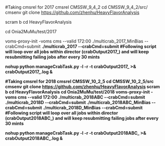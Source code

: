 #Taking cmsrel for 2017
cmsrel CMSSW_9_4_2
cd CMSSW_9_4_2/src/
cmsenv
git clone https://github.com/zhenhu/HeavyFlavorAnalysis

scram b
cd HeavyFlavorAnalysis

cd Onia2MuMu/test/2017

voms-proxy-init -voms cms --valid 172:00
./multicrab_2017_MinBias --crabCmd=submit <b>
./multicrab_2017 --crabCmd=submit
#Following script will loop over all jobs within director (crabOutput2017_)  and will keep resubmitting failing jobs after every 30 mints

nohup python manageCrabTask.py -l -r -t crabOutput2017_ >& crabOutput2017_.log &

#Taking cmsrel for 2018
cmsrel CMSSW_10_2_5
cd CMSSW_10_2_5/src
cmsenv
git clone https://github.com/zhenhu/HeavyFlavorAnalysis
scram b 
cd HeavyFlavorAnalysis
cd Onia2MuMu/test/2018
voms-proxy-init -voms cms --valid 172:00
./multicrab_2018ABC --crabCmd=submit
./multicrab_2018D --crabCmd=submit
./multicrab_2018ABC_MinBias --crabCmd=submit
./multicrab_2018D_MinBias --crabCmd=submit
#Following script will loop over all jobs within director (crabOutput2018ABC_)  and will keep resubmitting failing jobs after every 30 mints

nohup python manageCrabTask.py -l -r -t crabOutput2018ABC_ >& crabOutput2018ABC_.log &
